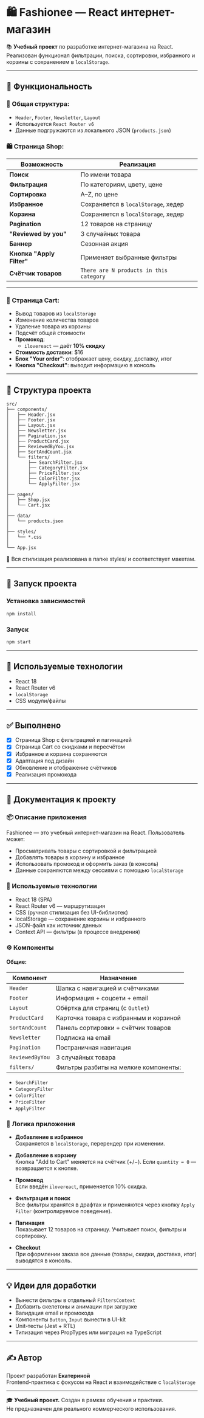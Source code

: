 # 🛍️ Fashionee — React интернет-магазин

📚 **Учебный проект** по разработке интернет-магазина на React.  
Реализован функционал фильтрации, поиска, сортировки, избранного и корзины с сохранением в `localStorage`.

---

## 📌 Функциональность

### 🔧 Общая структура:
- `Header`, `Footer`, `Newsletter`, `Layout`
- Используется `React Router v6`
- Данные подгружаются из локального JSON (`products.json`)

### 🛍 Страница Shop:

| Возможность              | Реализация                             |
|--------------------------|----------------------------------------|
| **Поиск**                | По имени товара                        |
| **Фильтрация**           | По категориям, цвету, цене             |
| **Сортировка**           | A–Z, по цене                           |
| **Избранное**            | Сохраняется в `localStorage`, хедер    |
| **Корзина**              | Сохраняется в `localStorage`, хедер    |
| **Pagination**           | 12 товаров на страницу                 |
| **"Reviewed by you"**    | 3 случайных товара                     |
| **Баннер**               | Сезонная акция                         |
| **Кнопка "Apply Filter"**| Применяет выбранные фильтры           |
| **Счётчик товаров**      | `There are N products in this category` |

---

### 🛒 Страница Cart:

- Вывод товаров из `localStorage`
- Изменение количества товаров
- Удаление товара из корзины
- Подсчёт общей стоимости
- **Промокод**:
  - `ilovereact` — даёт **10% скидку**
- **Стоимость доставки**: $16
- **Блок "Your order"**: отображает цену, скидку, доставку, итог
- **Кнопка "Checkout"**: выводит информацию в консоль

---

## 📁 Структура проекта

```
src/
├── components/
│   ├── Header.jsx
│   ├── Footer.jsx
│   ├── Layout.jsx
│   ├── Newsletter.jsx
│   ├── Pagination.jsx
│   ├── ProductCard.jsx
│   ├── ReviewedByYou.jsx
│   ├── SortAndCount.jsx
│   └── filters/
│       ├── SearchFilter.jsx
│       ├── CategoryFilter.jsx
│       ├── PriceFilter.jsx
│       ├── ColorFilter.jsx
│       └── ApplyFilter.jsx
│  
├── pages/
│   ├── Shop.jsx
│   └── Cart.jsx
│
├── data/
│   └── products.json
│
├── styles/
│   └── *.css
│
└── App.jsx
```

💅 Вся стилизация реализована в папке styles/ и соответствует макетам.

---

## 🚀 Запуск проекта

### Установка зависимостей
```bash
npm install
```

### Запуск
```bash
npm start
```
---

## 🧪 Используемые технологии

- React 18
- React Router v6
- `localStorage`
- CSS модули/файлы

---

## ✅ Выполнено

- [x] Страница Shop с фильтрацией и пагинацией
- [x] Страница Cart со скидками и пересчётом
- [x] Избранное и корзина сохраняются
- [x] Адаптация под дизайн
- [x] Обновление и отображение счётчиков
- [x] Реализация промокода

---

## 🧾 Документация к проекту

### 📦 Описание приложения
Fashionee — это учебный интернет-магазин на React. Пользователь может:

- Просматривать товары с сортировкой и фильтрацией
- Добавлять товары в корзину и избранное
- Использовать промокод и оформить заказ (в консоль)
- Данные сохраняются между сессиями с помощью `localStorage`

### 🧰 Используемые технологии

- React 18 (SPA)
- React Router v6 — маршрутизация
- CSS (ручная стилизация без UI-библиотек)
- localStorage — сохранение корзины и избранного
- JSON-файл как источник данных
- Context API — фильтры (в процессе внедрения)

### ⚙️ Компоненты

#### Общие:

| Компонент           | Назначение |
|---------------------|------------|
| `Header`            | Шапка с навигацией и счётчиками |
| `Footer`            | Информация + соцсети + email |
| `Layout`            | Обёртка для страниц (с `Outlet`) |
| `ProductCard`       | Карточка товара с избранным и корзиной |
| `SortAndCount`      | Панель сортировки + счётчик товаров |
| `Newsletter`        | Подписка на email |
| `Pagination`        | Постраничная навигация |
| `ReviewedByYou`     | 3 случайных товара |
| `filters/`          | Фильтры разбиты на мелкие компоненты:
  - `SearchFilter`
  - `CategoryFilter`
  - `ColorFilter`
  - `PriceFilter`
  - `ApplyFilter`

### 🔁 Логика приложения

- **Добавление в избранное**  
  Сохраняется в `localStorage`, перерендер при изменении.

- **Добавление в корзину**  
  Кнопка "Add to Cart" меняется на счётчик (+/−). Если `quantity = 0` — возвращается к кнопке.

- **Промокод**  
  Если введён `ilovereact`, применяется 10% скидка.

- **Фильтрация и поиск**  
  Все фильтры хранятся в драфтах и применяются через кнопку `Apply Filter` (контролируемое поведение).

- **Пагинация**  
  Показывает 12 товаров на страницу. Учитывает поиск, фильтры и сортировку.

- **Checkout**  
  При оформлении заказа все данные (товары, скидки, доставка, итог) выводятся в консоль.

---

## 💡 Идеи для доработки

- Вынести фильтры в отдельный `FiltersContext`
- Добавить скелетоны и анимации при загрузке
- Валидация email и промокода
- Компоненты `Button`, `Input` вынести в UI-kit
- Unit-тесты (Jest + RTL)
- Типизация через PropTypes или миграция на TypeScript

---

## ✍️ Автор
Проект разработан **Екатериной**  
Frontend-практика с фокусом на React и взаимодействие с `localStorage`

---

🎓 **Учебный проект.** Создан в рамках обучения и практики.  
Не предназначен для реального коммерческого использования.

